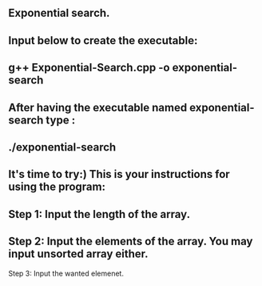 Exponential search.
------------------------
Input below to create the executable:
-------------------------------------
g++ Exponential-Search.cpp -o exponential-search
-----------------------------------------
After having the executable named exponential-search type :
------------------------------------------------
./exponential-search
------------------------------------------------
It's time to try:)
This is your instructions for using the program:
------------------------------------------------
Step 1: Input the length of the array.
--------
Step 2: Input the elements of the array. You may input unsorted array either.
---------
Step 3: Input the wanted elemenet.
